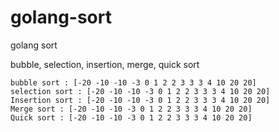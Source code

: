 # golang-sort
golang sort

bubble, selection, insertion, merge, quick sort
```
bubble sort : [-20 -10 -10 -3 0 1 2 2 3 3 3 4 10 20 20]
selection sort : [-20 -10 -10 -3 0 1 2 2 3 3 3 4 10 20 20]
Insertion sort : [-20 -10 -10 -3 0 1 2 2 3 3 3 4 10 20 20]
Merge sort : [-20 -10 -10 -3 0 1 2 2 3 3 3 4 10 20 20]
Quick sort : [-20 -10 -10 -3 0 1 2 2 3 3 3 4 10 20 20]
```

